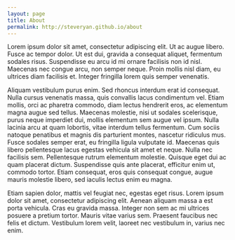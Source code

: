 ```yaml
---
layout: page
title: About
permalink: http://steveryan.github.io/about
---
```


<amp-img width="600" height="300" layout="responsive" src="http://lorempixel.com/600/300/sports"></amp-img>

Lorem ipsum dolor sit amet, consectetur adipiscing elit. Ut ac augue libero.
Fusce ac tempor dolor. Ut est dui, gravida a consequat aliquet, fermentum
sodales risus. Suspendisse eu arcu id mi ornare facilisis non id nisl. Maecenas
nec congue arcu, non semper neque. Proin mollis nisl diam, eu ultrices diam
facilisis et. Integer fringilla lorem quis semper venenatis.

Aliquam vestibulum purus enim. Sed rhoncus interdum erat id consequat. Nulla
cursus venenatis massa, quis convallis lacus condimentum vel. Etiam mollis,
orci ac pharetra commodo, diam lectus hendrerit eros, ac elementum magna augue
sed tellus. Maecenas molestie, nisi ut sodales scelerisque, purus neque
imperdiet dui, mollis elementum sem augue vel ipsum. Nulla lacinia arcu at quam
lobortis, vitae interdum tellus fermentum. Cum sociis natoque penatibus et
magnis dis parturient montes, nascetur ridiculus mus. Fusce sodales semper erat,
eu fringilla ligula vulputate id. Maecenas quis libero pellentesque lacus
egestas vehicula sit amet et neque. Nulla nec facilisis sem. Pellentesque rutrum
elementum molestie. Quisque eget dui ac quam placerat dictum. Suspendisse quis
ante placerat, efficitur enim ut, commodo tortor. Etiam consequat, eros quis
consequat congue, augue mauris molestie libero, sed iaculis lectus enim eu magna.

Etiam sapien dolor, mattis vel feugiat nec, egestas eget risus. Lorem ipsum
dolor sit amet, consectetur adipiscing elit. Aenean aliquam massa a est porta
 vehicula. Cras eu gravida massa. Integer non sem ac mi ultrices posuere a
 pretium tortor. Mauris vitae varius sem. Praesent faucibus nec felis et dictum.
 Vestibulum lorem velit, laoreet nec vestibulum in, varius nec enim.
